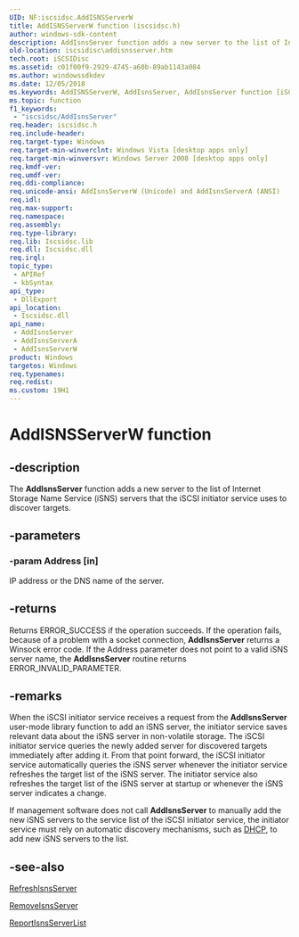 ```yaml
---
UID: NF:iscsidsc.AddISNSServerW
title: AddISNSServerW function (iscsidsc.h)
author: windows-sdk-content
description: AddIsnsServer function adds a new server to the list of Internet Storage Name Service (iSNS) servers that the iSCSI initiator service uses to discover targets.
old-location: iscsidisc\addisnsserver.htm
tech.root: iSCSIDisc
ms.assetid: c01f00f9-2929-4745-a60b-89ab1143a084
ms.author: windowssdkdev
ms.date: 12/05/2018
ms.keywords: AddISNSServerW, AddIsnsServer, AddIsnsServer function [iSCSI Discovery Library API], AddIsnsServerA, AddIsnsServerW, iscsidisc.addisnsserver, iscsidsc/AddIsnsServer, iscsidsc/AddIsnsServerA, iscsidsc/AddIsnsServerW
ms.topic: function
f1_keywords: 
 - "iscsidsc/AddIsnsServer"
req.header: iscsidsc.h
req.include-header: 
req.target-type: Windows
req.target-min-winverclnt: Windows Vista [desktop apps only]
req.target-min-winversvr: Windows Server 2008 [desktop apps only]
req.kmdf-ver: 
req.umdf-ver: 
req.ddi-compliance: 
req.unicode-ansi: AddIsnsServerW (Unicode) and AddIsnsServerA (ANSI)
req.idl: 
req.max-support: 
req.namespace: 
req.assembly: 
req.type-library: 
req.lib: Iscsidsc.lib
req.dll: Iscsidsc.dll
req.irql: 
topic_type:
 - APIRef
 - kbSyntax
api_type:
 - DllExport
api_location:
 - Iscsidsc.dll
api_name:
 - AddIsnsServer
 - AddIsnsServerA
 - AddIsnsServerW
product: Windows
targetos: Windows
req.typenames: 
req.redist: 
ms.custom: 19H1
---
```


# AddISNSServerW function


## -description


The <b>AddIsnsServer</b> function adds a new server to the list of Internet Storage Name Service (iSNS) servers that the iSCSI initiator service uses to discover targets.


## -parameters




### -param Address [in]

IP address or the DNS name of the server.


## -returns



Returns ERROR_SUCCESS if the operation succeeds. If the operation fails, because of a problem with a socket connection, <b>AddIsnsServer</b> returns a Winsock error code. If the Address parameter does not point to a valid iSNS server name, the <b>AddIsnsServer</b> routine returns ERROR_INVALID_PARAMETER.





## -remarks



When the iSCSI initiator service receives a request from the <b>AddIsnsServer</b> user-mode library function to add an iSNS server, the initiator service saves relevant data about the iSNS server in non-volatile storage. The iSCSI initiator service queries the newly added server for discovered targets immediately after adding it. From that point forward, the iSCSI initiator service automatically queries the iSNS server whenever the initiator service refreshes the target list of the iSNS server. The initiator service also refreshes the target list of the iSNS server at startup or whenever the iSNS server indicates a change.

If management software does not call <b>AddIsnsServer</b> to manually add the new iSNS servers to the service list of the iSCSI initiator service, the initiator service must rely on automatic discovery mechanisms, such as <a href="https://docs.microsoft.com/previous-versions/windows/desktop/dhcp/about-dynamic-host-configuration-protocol">DHCP</a>, to add new iSNS servers to the list.




## -see-also




<a href="https://docs.microsoft.com/previous-versions/windows/desktop/api/iscsidsc/nf-iscsidsc-refreshisnsservera">RefreshIsnsServer</a>



<a href="https://docs.microsoft.com/previous-versions/windows/desktop/api/iscsidsc/nf-iscsidsc-removeisnsservera">RemoveIsnsServer</a>



<a href="https://docs.microsoft.com/previous-versions/windows/desktop/api/iscsidsc/nf-iscsidsc-reportisnsserverlista">ReportIsnsServerList</a>
 

 

